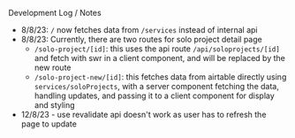 Development Log / Notes
- 8/8/23: `/` now fetches data from `/services` instead of internal api
- 8/8/23: Currently, there are two routes for solo project detail page
  - `/solo-project/[id]`: this uses the api route `/api/soloprojects/[id]` and fetch with swr in a client component, and will be replaced by the new route
  - `/solo-project-new/[id]`: this fetches data from airtable directly using `services/soloProjects`, with a server component fetching the data, handling updates, and passing it to a client component for display and styling
- 12/8/23 - use revalidate api doesn't work as user has to refresh the page to update

